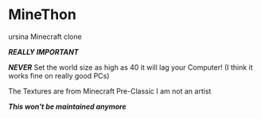 # MineThon
ursina Minecraft clone

***REALLY IMPORTANT***

***NEVER*** Set the world size as high as 40 it will lag your Computer! (I think it works fine on really good PCs)

The Textures are from Minecraft Pre-Classic I am not an artist

***This won't be maintained anymore***
